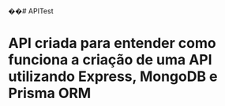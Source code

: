 ��#   A P I T e s t 
 
#  API criada para entender como funciona a criação de uma API utilizando Express, MongoDB e Prisma ORM 
